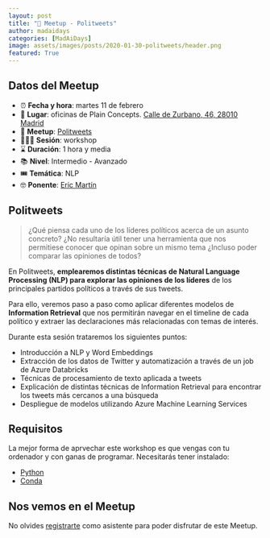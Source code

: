 ```yaml
---
layout: post
title: "💬 Meetup - Politweets"
author: madaidays
categories: [MadAiDays]
image: assets/images/posts/2020-01-30-politweets/header.png
featured: True
---
```


## Datos del Meetup

- ⏰ **Fecha y hora**: martes 11 de febrero
- 📍 **Lugar**: oficinas de Plain Concepts. [Calle de Zurbano, 46, 28010 Madrid](https://goo.gl/maps/F6PY8ehphBdWq4YX9)
- 💬 **Meetup**: [Politweets](https://www.meetup.com/es-ES/Mad-AI-Days/events/268045136/)
- 👩🏼‍🏫 **Sesión**: workshop
- ⌛️ **Duración**: 1 hora y media
- 📚 **Nivel**: Intermedio - Avanzado
- 🎟 **Temática**: NLP
- 🤓 **Ponente**: [Eric Martín](https://twitter.com/ericmcmc1)

## Politweets

> ¿Qué piensa cada uno de los líderes políticos acerca de un asunto concreto? ¿No resultaría útil tener una herramienta que nos permitiese conocer que opinan sobre un mismo tema ¿Incluso poder comparar las opiniones de todos?

En Politweets, **emplearemos distintas técnicas de Natural Language Processing (NLP) para explorar las opiniones de los líderes** de los principales partidos políticos a través de sus tweets.

Para ello, veremos paso a paso como aplicar diferentes modelos de **Information Retrieval** que nos permitirán navegar en el timeline de cada político y extraer las declaraciones más relacionadas con temas de interés.

Durante esta sesión trataremos los siguientes puntos:

- Introducción a NLP y Word Embeddings
- Extracción de los datos de Twitter y automatización a través de un job de Azure Databricks
- Técnicas de procesamiento de texto aplicada a tweets
- Explicación de distintas técnicas de Information Retrieval para encontrar los tweets más cercanos a una búsqueda
- Despliegue de modelos utilizando Azure Machine Learning Services

## Requisitos

La mejor forma de aprvechar este workshop es que vengas con tu ordenador y con ganas de programar. Necesitarás tener instalado:

- [Python](https://www.python.org/)
- [Conda](https://docs.conda.io/en/latest/)

## Nos vemos en el Meetup

No olvides [registrarte](https://www.meetup.com/es-ES/Mad-AI-Days/events/268045136/) como asistente para poder disfrutar de este Meetup.
